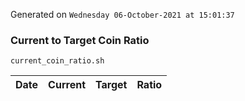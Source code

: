 Generated on `Wednesday 06-October-2021 at 15:01:37`

### Current to Target Coin Ratio
`current_coin_ratio.sh`

Date|Current|Target|Ratio
---|---|---|---
